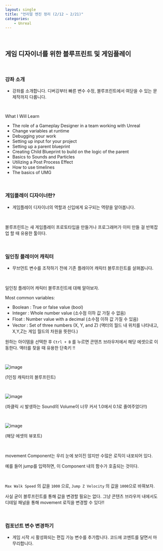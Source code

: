 ```yaml
---
layout: single
title: "언리얼 엔진 정리 (2/12 ~ 2/21)"
categories:
    - Unreal
---
```


<br>

## 게임 디자이너를 위한 블루프린트 및 게임플레이



<br>

###  강좌 소개 
- 강좌를 소개합니다. 디버깅부터 빠른 변수 수정, 블루프린트에서 여닫을 수 있는 문 제작까지 다룹니다.

<br>

What I Will Learn
- The role of a Gameplay Designer in a team working with Unreal
- Change variables at runtime
- Debugging your work
- Setting up input for your project
- Setting up a parent blueprint
- Creating Child Blueprint to build on the logic of the parent
- Basics to Sounds and Particles
- Utilizing a Post Process Effect
- How to use timelines
- The basics of UMG 

<br>

### 게임플레이 디자이너란? 
- 게임플레이 디자이너의 역할과 신입에게 요구되는 역량을 알아봅니다.

<br>

블루프린트는 새 게임플레이 프로토타입을 만들거나 프로그래머가 이미 만들 걸 반복잡업 할 때 유용한 툴이다.

<br>

### 일인칭 플레이어 캐릭터
- 무브먼트 변수를 조작하기 전에 기존 플레이어 캐릭터 블루프린트를 살펴봅니다.

<br>

일인칭 플레이어 캐릭터 블루프린트에 대해 알아보자. 

Most common variables:
- Boolean : True or false value (bool)
- Integer : Whole number value (소수점 이하 값 가질 수 없음)
- Float : Number value with a decimal (소수점 이하 값 가질 수 있음)
- Vector : Set of three numbers (X, Y, and Z) (액터의 월드 내 위치를 나타내고, X,Y,Z는 게임 월드의 차원을 뜻한다.)
  
원하는 아이템을 선택한 후 `Ctrl + B` 를 누르면 콘텐츠 브라우저에서 해당 에셋으로 이동한다. 액터를 찾을 때 유용한 단축키 !!

<br>

![image](https://user-images.githubusercontent.com/96330958/155721347-f2ac856a-faab-4fc7-b70b-f160b2db4c82.png)

(1인칭 캐릭터의 블루프린트)

<br>

![image](https://user-images.githubusercontent.com/96330958/155721664-24e86189-91b2-4202-98be-2b5ad1e58ab6.png)

(좌클릭 시 발생하는 Sound의 Volume이 너무 커서 1.0에서 0.1로 줄여주었다!!)

<br>

![image](https://user-images.githubusercontent.com/96330958/155722233-53e4f6a3-e5c2-45f4-886e-089ce7ff2fa2.png)

(해당 에셋의 뷰포트)

<br>

movement Component는 우리 눈에 보이진 않지만 수많은 로직이 내포되어 있다.

예를 들어 jump를 입력하면, 이 Component 내의 함수가 호출되는 것이다.

<br>

`Max Walk Speed` 의 값을 `1000` 으로, `Jump Z Velocity` 의 값을 `1000`으로 바꿔보자.

사실 굳이 블루프린트를 통해 값을 변경할 필요는 없다. 그냥 콘텐츠 브라우저 내에서도 디테일 패널을 통해 movement 로직을 변경할 수 있다!!

<br>

### 컴포넌트 변수 변경하기
- 게임 시작 시 활성화되는 편집 가능 변수를 추가합니다. 코드에 코멘트를 달면서 마무리합니다.

<br>

